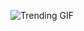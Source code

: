 
<!-- GIF_SECTION -->
![Trending GIF](https://media1.giphy.com/media/v1.Y2lkPThiYjIxNzcyNTl3YmNjcTY5eWVmY3FtMHVwb2VxNzgydW16Z2pqZHh6dTVvOTY2ZCZlcD12MV9naWZzX3NlYXJjaCZjdD1n/LaVp0AyqR5bGsC5Cbm/giphy.gif)
<!-- END_GIF_SECTION -->
